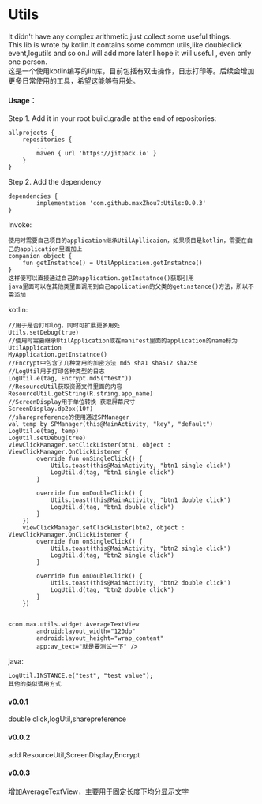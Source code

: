 # Utils
It didn't have any complex arithmetic,just collect some useful things.<br>
This lib is wrote by kotlin.It contains some common utils,like doubleclick event,logutils and so on.I will add more later.I hope it will useful , even only one person.<br>
这是一个使用kotlin编写的lib库，目前包括有双击操作，日志打印等。后续会增加更多日常使用的工具，希望这能够有用处。<br>

#### Usage：

Step 1. Add it in your root build.gradle at the end of repositories:

	allprojects {
		repositories {
			...
			maven { url 'https://jitpack.io' }
		}
	}

Step 2. Add the dependency

	dependencies {
	        implementation 'com.github.maxZhou7:Utils:0.0.3'
	}

Invoke:<br>

	使用时需要自己项目的application继承UtilApllicaion，如果项目是kotlin，需要在自己的application里面加上
	companion object {
		fun getInstatnce() = UtilApplication.getInstatnce()
	}
	这样便可以直接通过自己的application.getInstatnce()获取引用
	java里面可以在其他类里面调用到自己application的父类的getinstance()方法，所以不需添加

kotlin:<br>

	//用于是否打印log。同时可扩展更多用处
	Utils.setDebug(true)
	//使用时需要继承UtilApplication或在manifest里面的application的name标为UtilApplication
	MyApplication.getInstatnce()
	//Encrypt中包含了几种常用的加密方法 md5 sha1 sha512 sha256
	//LogUtil用于打印各种类型的日志
	LogUtil.e(tag, Encrypt.md5("test"))
	//ResourceUtil获取资源文件里面的内容
	ResourceUtil.getString(R.string.app_name)
	//ScreenDisplay用于单位转换 获取屏幕尺寸
	ScreenDisplay.dp2px(10f)
	//sharepreference的使用通过SPManager
	val temp by SPManager(this@MainActivity, "key", "default")
	LogUtil.e(tag, temp)
	LogUtil.setDebug(true)
 	viewClickManager.setClickLister(btn1, object : ViewClickManager.OnClickListener {
            override fun onSingleClick() {
                Utils.toast(this@MainActivity, "btn1 single click")
                LogUtil.d(tag, "btn1 single click")
            }

            override fun onDoubleClick() {
                Utils.toast(this@MainActivity, "btn1 double click")
                LogUtil.d(tag, "btn1 double click")
            }
        })
        viewClickManager.setClickLister(btn2, object : ViewClickManager.OnClickListener {
            override fun onSingleClick() {
                Utils.toast(this@MainActivity, "btn2 single click")
                LogUtil.d(tag, "btn2 single click")
            }

            override fun onDoubleClick() {
                Utils.toast(this@MainActivity, "btn2 double click")
                LogUtil.d(tag, "btn2 double click")
            }
        })
	
	
	<com.max.utils.widget.AverageTextView
        	android:layout_width="120dp"
        	android:layout_height="wrap_content"
        	app:av_text="就是要测试一下" />

java:<br>

	LogUtil.INSTANCE.e("test", "test value");
	其他的类似调用方式
	

#### v0.0.1
double click,logUtil,sharepreference

#### v0.0.2
add ResourceUtil,ScreenDisplay,Encrypt

#### v0.0.3
增加AverageTextView，主要用于固定长度下均分显示文字

